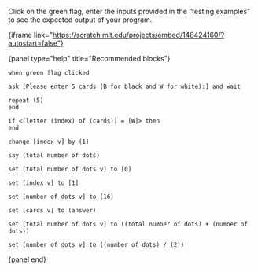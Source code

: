 Click on the green flag, enter the inputs provided in the “testing examples” to see the expected output of your program.

{iframe link="https://scratch.mit.edu/projects/embed/148424160/?autostart=false"}

{panel type="help" title="Recommended blocks"}

<pre><code class="scratch:split:random">when green flag clicked

ask [Please enter 5 cards (B for black and W for white):] and wait

repeat (5)
end

if &lt;(letter (index) of (cards)) = [W]&gt; then
end

change [index v] by (1)

say (total number of dots)
</code></pre>

<pre><code class="scratch:split:random">set [total number of dots v] to [0]

set [index v] to [1]

set [number of dots v] to [16]

set [cards v] to (answer)

set [total number of dots v] to ((total number of dots) + (number of dots))

set [number of dots v] to ((number of dots) / (2))
</code></pre>

{panel end}